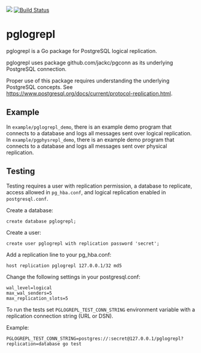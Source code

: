 [![](https://godoc.org/github.com/jackc/pglogrepl?status.svg)](https://godoc.org/github.com/jackc/pglogrepl)
[![Build Status](https://travis-ci.org/jackc/pglogrepl.svg)](https://travis-ci.org/jackc/pglogrepl)

# pglogrepl

pglogrepl is a Go package for PostgreSQL logical replication.

pglogrepl uses package github.com/jackc/pgconn as its underlying PostgreSQL connection.

Proper use of this package requires understanding the underlying PostgreSQL concepts. See
https://www.postgresql.org/docs/current/protocol-replication.html.

## Example

In `example/pglogrepl_demo`, there is an example demo program that connects to a database and logs all messages sent over logical replication.
In `example/pgphysrepl_demo`, there is an example demo program that connects to a database and logs all messages sent over physical replication.

## Testing

Testing requires a user with replication permission, a database to replicate, access allowed in `pg_hba.conf`, and
logical replication enabled in `postgresql.conf`.

Create a database:

```
create database pglogrepl;
```

Create a user:

```
create user pglogrepl with replication password 'secret';
```

Add a replication line to your pg_hba.conf:

```
host replication pglogrepl 127.0.0.1/32 md5
```

Change the following settings in your postgresql.conf:

```
wal_level=logical
max_wal_senders=5
max_replication_slots=5
```

To run the tests set `PGLOGREPL_TEST_CONN_STRING` environment variable with a replication connection string (URL or DSN).

Example:

```
PGLOGREPL_TEST_CONN_STRING=postgres://:secret@127.0.0.1/pglogrepl?replication=database go test
```
